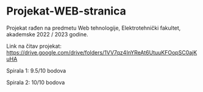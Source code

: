 # Projekat-WEB-stranica
Projekat rađen na predmetu Web tehnologije, Elektrotehnički fakultet, akademske 2022 / 2023 godine.

Link na čitav projekat: https://drive.google.com/drive/folders/1VV7qz4InYReAt6UtuuKFOopSC0ajKuHA

Spirala 1: 9.5/10 bodova

Spirala 2: 10/10 bodova
